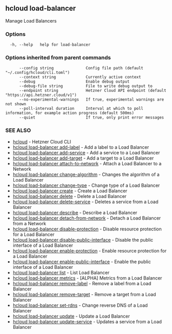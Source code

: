 ## hcloud load-balancer

Manage Load Balancers

### Options

```
  -h, --help   help for load-balancer
```

### Options inherited from parent commands

```
      --config string              Config file path (default "~/.config/hcloud/cli.toml")
      --context string             Currently active context
      --debug                      Enable debug output
      --debug-file string          File to write debug output to
      --endpoint string            Hetzner Cloud API endpoint (default "https://api.hetzner.cloud/v1")
      --no-experimental-warnings   If true, experimental warnings are not shown
      --poll-interval duration     Interval at which to poll information, for example action progress (default 500ms)
      --quiet                      If true, only print error messages
```

### SEE ALSO

* [hcloud](hcloud.md)	 - Hetzner Cloud CLI
* [hcloud load-balancer add-label](hcloud_load-balancer_add-label.md)	 - Add a label to a Load Balancer
* [hcloud load-balancer add-service](hcloud_load-balancer_add-service.md)	 - Add a service to a Load Balancer
* [hcloud load-balancer add-target](hcloud_load-balancer_add-target.md)	 - Add a target to a Load Balancer
* [hcloud load-balancer attach-to-network](hcloud_load-balancer_attach-to-network.md)	 - Attach a Load Balancer to a Network
* [hcloud load-balancer change-algorithm](hcloud_load-balancer_change-algorithm.md)	 - Changes the algorithm of a Load Balancer
* [hcloud load-balancer change-type](hcloud_load-balancer_change-type.md)	 - Change type of a Load Balancer
* [hcloud load-balancer create](hcloud_load-balancer_create.md)	 - Create a Load Balancer
* [hcloud load-balancer delete](hcloud_load-balancer_delete.md)	 - Delete a Load Balancer
* [hcloud load-balancer delete-service](hcloud_load-balancer_delete-service.md)	 - Deletes a service from a Load Balancer
* [hcloud load-balancer describe](hcloud_load-balancer_describe.md)	 - Describe a Load Balancer
* [hcloud load-balancer detach-from-network](hcloud_load-balancer_detach-from-network.md)	 - Detach a Load Balancer from a Network
* [hcloud load-balancer disable-protection](hcloud_load-balancer_disable-protection.md)	 - Disable resource protection for a Load Balancer
* [hcloud load-balancer disable-public-interface](hcloud_load-balancer_disable-public-interface.md)	 - Disable the public interface of a Load Balancer
* [hcloud load-balancer enable-protection](hcloud_load-balancer_enable-protection.md)	 - Enable resource protection for a Load Balancer
* [hcloud load-balancer enable-public-interface](hcloud_load-balancer_enable-public-interface.md)	 - Enable the public interface of a Load Balancer
* [hcloud load-balancer list](hcloud_load-balancer_list.md)	 - List Load Balancer
* [hcloud load-balancer metrics](hcloud_load-balancer_metrics.md)	 - [ALPHA] Metrics from a Load Balancer
* [hcloud load-balancer remove-label](hcloud_load-balancer_remove-label.md)	 - Remove a label from a Load Balancer
* [hcloud load-balancer remove-target](hcloud_load-balancer_remove-target.md)	 - Remove a target from a Load Balancer
* [hcloud load-balancer set-rdns](hcloud_load-balancer_set-rdns.md)	 - Change reverse DNS of a Load Balancer
* [hcloud load-balancer update](hcloud_load-balancer_update.md)	 - Update a Load Balancer
* [hcloud load-balancer update-service](hcloud_load-balancer_update-service.md)	 - Updates a service from a Load Balancer
